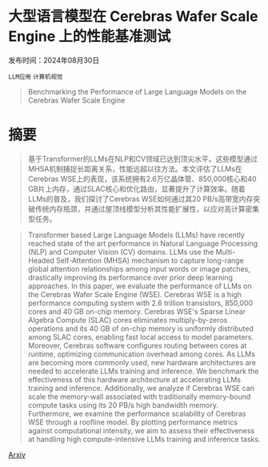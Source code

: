 # 大型语言模型在 Cerebras Wafer Scale Engine 上的性能基准测试

发布时间：2024年08月30日

`LLM应用` `计算机视觉`

> Benchmarking the Performance of Large Language Models on the Cerebras Wafer Scale Engine

# 摘要

> 基于Transformer的LLMs在NLP和CV领域已达到顶尖水平。这些模型通过MHSA机制捕捉长距离关系，性能远超以往方法。本文评估了LLMs在Cerebras WSE上的表现，该系统拥有2.6万亿晶体管、850,000核心和40 GB片上内存，通过SLAC核心和优化路由，显著提升了计算效率。随着LLMs的普及，我们探讨了Cerebras WSE如何通过其20 PB/s高带宽内存突破传统内存瓶颈，并通过屋顶线模型分析其性能扩展性，以应对高计算密集型任务。

> Transformer based Large Language Models (LLMs) have recently reached state of the art performance in Natural Language Processing (NLP) and Computer Vision (CV) domains. LLMs use the Multi-Headed Self-Attention (MHSA) mechanism to capture long-range global attention relationships among input words or image patches, drastically improving its performance over prior deep learning approaches. In this paper, we evaluate the performance of LLMs on the Cerebras Wafer Scale Engine (WSE). Cerebras WSE is a high performance computing system with 2.6 trillion transistors, 850,000 cores and 40 GB on-chip memory. Cerebras WSE's Sparse Linear Algebra Compute (SLAC) cores eliminates multiply-by-zeros operations and its 40 GB of on-chip memory is uniformly distributed among SLAC cores, enabling fast local access to model parameters. Moreover, Cerebras software configures routing between cores at runtime, optimizing communication overhead among cores. As LLMs are becoming more commonly used, new hardware architectures are needed to accelerate LLMs training and inference. We benchmark the effectiveness of this hardware architecture at accelerating LLMs training and inference. Additionally, we analyze if Cerebras WSE can scale the memory-wall associated with traditionally memory-bound compute tasks using its 20 PB/s high bandwidth memory. Furthermore, we examine the performance scalability of Cerebras WSE through a roofline model. By plotting performance metrics against computational intensity, we aim to assess their effectiveness at handling high compute-intensive LLMs training and inference tasks.

[Arxiv](https://arxiv.org/abs/2409.00287)